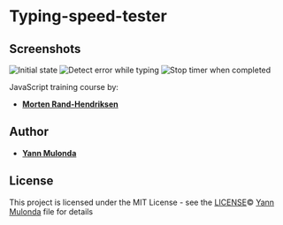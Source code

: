 # Typing-speed-tester

<h2 id="screenshots">Screenshots</h2>

![Initial state](./img/1_result.jpg)
![Detect error while typing](./img/2_result.jpg)
![Stop timer when completed](./img/3_result.jpg)

JavaScript training course by:
* **[Morten Rand-Hendriksen](https://www.linkedin.com/in/mortenrandhendriksen/?trk=lil_course)**

## Author

* **[Yann Mulonda](https://github.com/YannMjl)**

## License

This project is licensed under the MIT License - see the [LICENSE](LICENSE)© [Yann Mulonda](https://github.com/YannMjl) file for details

